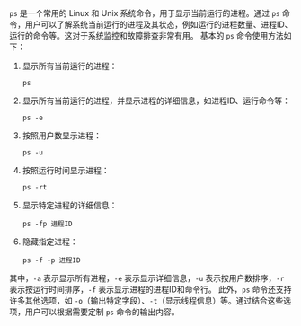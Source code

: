  `ps` 是一个常用的 Linux 和 Unix 系统命令，用于显示当前运行的进程。通过 `ps` 命令，用户可以了解系统当前运行的进程及其状态，例如运行的进程数量、进程ID、运行的命令等。这对于系统监控和故障排查非常有用。
基本的 `ps` 命令使用方法如下：
1. 显示所有当前运行的进程：
   ```
   ps
   ```
2. 显示所有当前运行的进程，并显示进程的详细信息，如进程ID、运行命令等：
   ```
   ps -e
   ```
3. 按照用户数显示进程：
   ```
   ps -u
   ```
4. 按照运行时间显示进程：
   ```
   ps -rt
   ```
5. 显示特定进程的详细信息：
   ```
   ps -fp 进程ID
   ```
6. 隐藏指定进程：
   ```
   ps -f -p 进程ID
   ```
其中，`-a` 表示显示所有进程，`-e` 表示显示详细信息，`-u` 表示按用户数排序，`-r` 表示按运行时间排序，`-f` 表示显示进程的进程ID和命令行。
此外，`ps` 命令还支持许多其他选项，如 `-o`（输出特定字段）、`-t`（显示线程信息）等。通过结合这些选项，用户可以根据需要定制 `ps` 命令的输出内容。